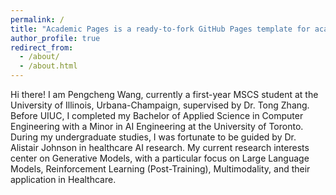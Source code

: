 ```yaml
---
permalink: /
title: "Academic Pages is a ready-to-fork GitHub Pages template for academic personal websites"
author_profile: true
redirect_from: 
  - /about/
  - /about.html
---
```


Hi there! I am Pengcheng Wang, currently a first-year MSCS student at the University of Illinois, Urbana-Champaign, supervised by Dr. Tong Zhang. Before UIUC, I completed my Bachelor of Applied Science in Computer Engineering with a Minor in AI Engineering at the University of Toronto. During my undergraduate studies, I was fortunate to be guided by Dr. Alistair Johnson in healthcare AI research. My current research interests center on Generative Models, with a particular focus on Large Language Models, Reinforcement Learning (Post-Training), Multimodality, and their application in Healthcare.
